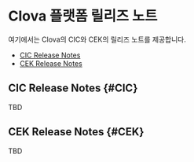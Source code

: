 # Clova 플랫폼 릴리즈 노트

여기에서는 Clova의 CIC와 CEK의 릴리즈 노트를 제공합니다.

* [CIC Release Notes](#CIC)
* [CEK Release Notes](#CEK)

## CIC Release Notes {#CIC}
TBD

## CEK Release Notes {#CEK}
TBD
